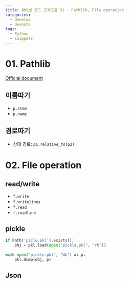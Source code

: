 ```yaml
---
title: 파이썬 코드 조각모음 01 - Pathlib, File operation
categories:
  - develop
  - devnote
tags:
  - Python
  - snippets
---
```


# 01. Pathlib
[Official document]()

## 이름따기
* `p.stem`
* `p.name`

## 경로따기
* 상대 경로: `p1.relative_to(p2)`

# 02. File operation
## read/write
* `f.write`
* `f.writelines`
* `f.read`
* `f.readline`

## pickle
```Python
if Path('picle.pkl').exists():
    obj = pkl.load(open("pickle.pkl", "rb"))
    
with open("pickle.pkl", "Wb") as p:
    pkl.dump(obj, p)
```

## Json
```Python

```
